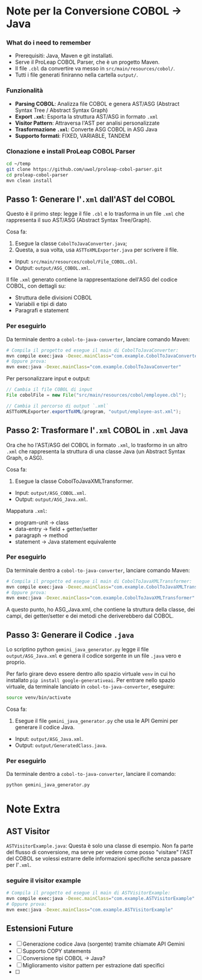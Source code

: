 # Note per la Conversione COBOL -> Java

### What do i need to remember
- Prerequisiti: Java, Maven e git installati.
- Serve il ProLeap COBOL Parser, che è un progetto Maven.
- Il file `.cbl` da convertire va messo in `src/main/resources/cobol/`.
- Tutti i file generati finiranno nella cartella `output/`.

### Funzionalità

- **Parsing COBOL**: Analizza file COBOL e genera AST/ASG (Abstract Syntax Tree / Abstract Syntax Graph)
- **Export `.xml`**: Esporta la struttura AST/ASG in formato `.xml`
- **Visitor Pattern**: Attraversa l'AST per analisi personalizzate
- **Trasformazione `.xml`**: Converte ASG COBOL in ASG Java
- **Supporto formati**: FIXED, VARIABLE, TANDEM


### Clonazione e install ProLeap COBOL Parser

```bash
cd ~/temp
git clone https://github.com/uwol/proleap-cobol-parser.git
cd proleap-cobol-parser
mvn clean install
```

## Passo 1: Generare l'`.xml` dall'AST del COBOL
Questo è il primo step: legge il file `.cbl` e lo trasforma in un file `.xml` che rappresenta il suo AST/ASG (Abstract Syntax Tree/Graph).


Cosa fa:
1. Esegue la classe `CobolToJavaConverter.java`;
2. Questa, a sua volta, usa `ASTToXMLExporter.java` per scrivere il file.

- Input: `src/main/resources/cobol/File_COBOL.cbl`.
- Output: `output/ASG_COBOL.xml`.

Il file `.xml` generato contiene la rappresentazione dell'ASG del codice COBOL, con dettagli su:
- Struttura delle divisioni COBOL
- Variabili e tipi di dato
- Paragrafi e statement

### Per eseguirlo
Da terminale dentro a `cobol-to-java-converter`, lanciare comando Maven:
```bash
# Compila il progetto ed esegue il main di CobolToJavaConverter:
mvn compile exec:java -Dexec.mainClass="com.example.CobolToJavaConverter"
# Oppure prova:
mvn exec:java -Dexec.mainClass="com.example.CobolToJavaConverter"
```
Per personalizzare input e output:
```java
// Cambia il file COBOL di input
File cobolFile = new File("src/main/resources/cobol/employee.cbl");

// Cambia il percorso di output `.xml`
ASTToXMLExporter.exportToXML(program, "output/employee-ast.xml");
```

## Passo 2: Trasformare l'`.xml` COBOL in `.xml` Java
Ora che ho l'AST/ASG del COBOL in formato `.xml`, lo trasformo in un altro `.xml` che rappresenta la struttura di una classe Java (un Abstract Syntax Graph, o ASG).

Cosa fa: 
1. Esegue la classe CobolToJavaXMLTransformer.

- Input: `output/ASG_COBOL.xml`.
- Output: `output/ASG_Java.xml`.

Mappatura `.xml`:
- program-unit → class
- data-entry → field + getter/setter  
- paragraph → method
- statement → Java statement equivalente

### Per eseguirlo
Da terminale dentro a `cobol-to-java-converter`, lanciare comando Maven:
```bash
# Compila il progetto ed esegue il main di CobolToJavaXMLTransformer:
mvn compile exec:java -Dexec.mainClass="com.example.CobolToJavaXMLTransformer"
# Oppure prova:
mvn exec:java -Dexec.mainClass="com.example.CobolToJavaXMLTransformer"
```
A questo punto, ho ASG_Java.xml, che contiene la struttura della classe, dei campi, dei getter/setter e dei metodi che deriverebbero dal COBOL.

## Passo 3: Generare il Codice `.java`
Lo scriptino python `gemini_java_generator.py` legge il file `output/ASG_Java.xml` e genera il codice sorgente in un file `.java` vero e proprio.

Per farlo girare devo essere dentro allo spazio virtuale `venv` in cui ho installato `pip install google-generativeai`.
Per entrare nello spazio virtuale, da terminale lanciato in `cobol-to-java-converter`, eseguire:
```bash
source venv/bin/activate
```

Cosa fa:
1. Esegue il file `gemini_java_generator.py` che usa le API Gemini per generare il codice Java.

- Input: `output/ASG_Java.xml`.
- Output: `output/GeneratedClass.java`.

### Per eseguirlo
Da terminale dentro a `cobol-to-java-converter`, lanciare il comando:
```bash
python gemini_java_generator.py
```

# Note Extra
## AST Visitor
`ASTVisitorExample.java`: Questa è solo una classe di esempio. Non fa parte del flusso di conversione, ma serve per vedere come posso "visitare" l'AST del COBOL se volessi estrarre delle informazioni specifiche senza passare per l'`.xml`.
### seguire il visitor example
```bash
# Compila il progetto ed esegue il main di ASTVisitorExample:
mvn compile exec:java -Dexec.mainClass="com.example.ASTVisitorExample"
# Oppure prova:
mvn exec:java -Dexec.mainClass="com.example.ASTVisitorExample"
```

## Estensioni Future

- [ ] Generazione codice Java (sorgente) tramite chiamate API Gemini
- [ ] Supporto COPY statements
- [ ] Conversione tipi COBOL → Java?
- [ ] Miglioramento visitor pattern per estrazione dati specifici
- [ ]